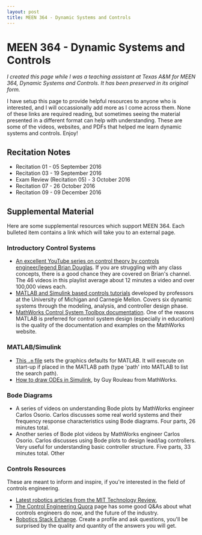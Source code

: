 ```yaml
---
layout: post
title: MEEN 364 - Dynamic Systems and Controls
---
```


# MEEN 364 - Dynamic Systems and Controls

_I created this page while I was a teaching assistant at Texas A&M for MEEN 364,
Dynamic Systems and Controls. It has been preserved in its original form._

I have setup this page to provide helpful resources to anyone who is interested,
and I will occassionally add more as I come across them. None of these links are
required reading, but sometimes seeing the material presented in a different
format can help with understanding. These are some of the videos, websites, and
PDFs that helped me learn dynamic systems and controls. Enjoy!


## Recitation Notes

- Recitation 01 - 05 September 2016
- Recitation 03 - 19 September 2016
- Exam Review (Recitation 05) - 3 October 2016
- Recitation 07 - 26 October 2016
- Recitation 09 - 09 December 2016

## Supplemental Material

Here are some supplemental resources which support MEEN 364. Each bulleted item
contains a link which will take you to an external page.

### Introductory Control Systems

- [An excellent YouTube series on control theory by controls engineer/legend Brian Douglas](https://www.youtube.com/playlist?list=PLUMWjy5jgHK1NC52DXXrriwihVrYZKqjk).
  If you are struggling with any class concepts, there is a good chance they are
  covered on Brian's channel. The 46 videos in this playlist average about 12
  minutes a video and over 100,000 views each.
- [MATLAB and Simulink based controls tutorials](http://ctms.engin.umich.edu/CTMS/index.php?aux=Home)
  developed by professors at the University of Michigan and Carnegie Mellon.
  Covers six dynamic systems through the modeling, analysis, and controller
  design phase.
- [MathWorks Control System Toolbox documentation](http://www.mathworks.com/help/control/index.html).
  One of the reasons MATLAB is preferred for control system design (especially
  in education) is the quality of the documentation and examples on the
  MathWorks website.

### MATLAB/Simulink

- [This `.m` file](https://mitchallain.github.io/misc/startup.m) sets the
  graphics defaults for MATLAB. It will execute on start-up if placed in the
  MATLAB path (type 'path' into MATLAB to list the search path).
- [How to draw ODEs in Simulink](http://blogs.mathworks.com/simulink/2008/05/23/how-to-draw-odes-in-simulink/#),
  by Guy Rouleau from MathWorks.

### Bode Diagrams

- A series of videos on understanding Bode plots by MathWorks engineer Carlos
  Osorio. Carlos discusses some real world systems and their frequency response
  characteristics using Bode diagrams. Four parts, 26 minutes total.
- Another series of Bode plot videos by MathWorks engineer Carlos Osorio. Carlos
  discusses using Bode plots to design lead/lag controllers. Very useful for
  understanding basic controller structure. Five parts, 33 minutes total. Other

### Controls Resources

These are meant to inform and inspire, if you're interested in the field of
controls engineering.

- [Latest robotics articles from the MIT Technology Review.](https://www.technologyreview.com/topic/artificial-intelligence/robots/)
- [The Control Engineering Quora](https://www.quora.com/topic/Control-Engineering)
  page has some good Q&As about what controls engineers do now, and the future
  of the industry.
- [Robotics Stack Exhange](http://robotics.stackexchange.com/). Create a profile
  and ask questions, you'll be surprised by the quality and quantity of the
  answers you will get.
